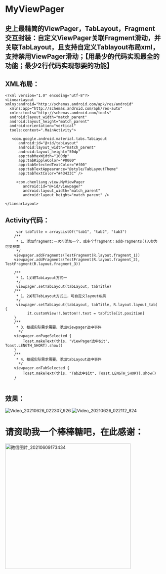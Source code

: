 # MyViewPager
## 史上最精简的ViewPager，TabLayout，Fragment交互封装：自定义ViewPager关联Fragment滑动，并关联TabLayout，且支持自定义Tablayout布局xml，支持禁用ViewPager滑动；【用最少的代码实现最全的功能；最少2行代码实现想要的功能】

## XML布局：
```
<?xml version="1.0" encoding="utf-8"?>  
<LinearLayout xmlns:android="http://schemas.android.com/apk/res/android"  
  xmlns:app="http://schemas.android.com/apk/res-auto"  
  xmlns:tools="http://schemas.android.com/tools"  
  android:layout_width="match_parent"  
  android:layout_height="match_parent"  
  android:orientation="vertical"  
  tools:context=".MainActivity">  
  
   <com.google.android.material.tabs.TabLayout 
      android:id="@+id/tabLayout"  
      android:layout_width="match_parent"  
      android:layout_height="50dp"  
      app:tabMaxWidth="100dp"  
      app:tabRippleColor="#0000"  
      app:tabSelectedTextColor="#f00"  
      app:tabTextAppearance="@style/TabLayoutTheme"  
      app:tabTextColor="#43433C" />  

     <com.chenliang.view.MyViewPager  
        android:id="@+id/viewpager"  
        android:layout_width="match_parent"  
        android:layout_height="match_parent" />  
  
</LinearLayout>
```
  
## Activity代码：

```
     var tabTitle = arrayListOf("tab1", "tab2", "tab3")  
    /**  
     * 1、添加fragment:一次可添加一个、或多个fragment；addFragments()入参为可变参数
     */  
    viewpager.addFragments(TestFragment(R.layout.fragment_1))  
    viewpager.addFragments(TestFragment(R.layout.fragment_2), TestFragment(R.layout.fragment_3))  

    /**  
     * 1、1关联TabLayout方式一
     */
     viewpager.setTabLayout(tabLayout, tabTitle)  
    /**  
     * 1、2关联TabLayout方式二，可自定义layout布局
     */
     viewpager.setTabLayout(tabLayout, tabTitle, R.layout.layout_tab) {  
          it.customView!!.button!!.text = tabTitle[it.position]  
    }  
    /**  
     * 3、根据实际需求需要，添加viewpager选中事件  
      */  
    viewpager.onPageSelected {  
        Toast.makeText(this, "ViewPager选中$it", Toast.LENGTH_SHORT).show()  
    }  
    /**  
     * 4、根据实际需求需要，添加tabLayout选中事件  
      */  
    viewpager.onTabSelected {  
        Toast.makeText(this, "Tab选中$it", Toast.LENGTH_SHORT).show()  
    }
 
```

## 效果：
![Video_20210626_022307_926](https://user-images.githubusercontent.com/4067327/123504615-1cfce280-d68d-11eb-8fa8-da1eb827b933.gif)
![Video_20210626_022112_824](https://user-images.githubusercontent.com/4067327/123504612-179f9800-d68d-11eb-83b3-c191023beec3.gif)


# 请资助我一个棒棒糖吧，在此感谢：

<img width="406" alt="微信图片_20210609173434" src="https://user-images.githubusercontent.com/4067327/121332592-989b2780-c94a-11eb-9543-a4e00db3b759.png">


 
